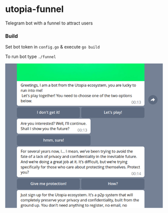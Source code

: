 # utopia-funnel
Telegram bot with a funnel to attract users

### Build

Set bot token in `config.go` & execute `go build`

To run bot type `./funnel`

![screenshot](screen.png)

